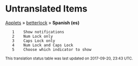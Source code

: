 # Untranslated Items
[Applets](../../../README.md) &#187; [betterlock](../README.md) &#187; **Spanish (es)**

       1	Show notifications
       2	Num Lock only
       3	Caps Lock only
       4	Num Lock and Caps Lock
       5	Choose which indicator to show

<sup>This translation status table was last updated on 2017-09-20, 23:43 UTC.</sup>
